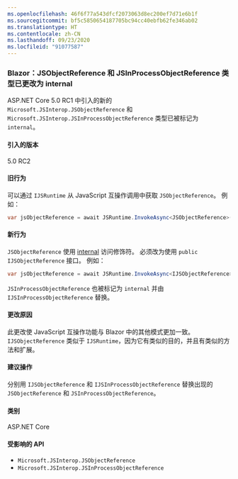 ```yaml
---
ms.openlocfilehash: 46f6f77a543dfcf2073063d8ec200ef7d71e6b1f
ms.sourcegitcommit: bf5c5850654187705bc94cc40ebfb62fe346ab02
ms.translationtype: HT
ms.contentlocale: zh-CN
ms.lasthandoff: 09/23/2020
ms.locfileid: "91077587"
---
```

### <a name="blazor-jsobjectreference-and-jsinprocessobjectreference-types-changed-to-internal"></a>Blazor：JSObjectReference 和 JSInProcessObjectReference 类型已更改为 internal

ASP.NET Core 5.0 RC1 中引入的新的 `Microsoft.JSInterop.JSObjectReference` 和 `Microsoft.JSInterop.JSInProcessObjectReference` 类型已被标记为 `internal`。

#### <a name="version-introduced"></a>引入的版本

5.0 RC2

#### <a name="old-behavior"></a>旧行为

可以通过 `IJSRuntime` 从 JavaScript 互操作调用中获取 `JSObjectReference`。 例如：

```csharp
var jsObjectReference = await JSRuntime.InvokeAsync<JSObjectReference>(...);
```

#### <a name="new-behavior"></a>新行为

`JSObjectReference` 使用 [internal](../../../../docs/csharp/language-reference/keywords/internal.md) 访问修饰符。 必须改为使用 `public` `IJSObjectReference` 接口。 例如：

```csharp
var jsObjectReference = await JSRuntime.InvokeAsync<IJSObjectReference>(...);
```

`JSInProcessObjectReference` 也被标记为 `internal` 并由 `IJSInProcessObjectReference` 替换。

#### <a name="reason-for-change"></a>更改原因

此更改使 JavaScript 互操作功能与 Blazor 中的其他模式更加一致。 `IJSObjectReference` 类似于 `IJSRuntime`，因为它有类似的目的，并且有类似的方法和扩展。

#### <a name="recommended-action"></a>建议操作

分别用 `IJSObjectReference` 和 `IJSInProcessObjectReference` 替换出现的 `JSObjectReference` 和 `JSInProcessObjectReference`。

#### <a name="category"></a>类别

ASP.NET Core

#### <a name="affected-apis"></a>受影响的 API

- `Microsoft.JSInterop.JSObjectReference`
- `Microsoft.JSInterop.JSInProcessObjectReference`

<!--

#### Affected APIs

- `T:Microsoft.JSInterop.JSObjectReference`
- `T:Microsoft.JSInterop.JSInProcessObjectReference`

-->
